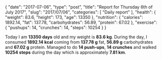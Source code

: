 {
    "date": "2017-07-06",
    "type": "post",
    "title": "Report for Thursday 6th of July 2017",
    "slug": "2017\/07\/06",
    "categories": [
        "Daily report"
    ],
    "health": {
        "weight": 83.6,
        "height": 173,
        "age": 13350
    },
    "nutrition": {
        "calories": 1892.14,
        "fat": 137.78,
        "carbohydrates": 56.89,
        "protein": 67.02
    },
    "exercise": {
        "pushups": 14,
        "crunches": 14,
        "steps": 10254
    }
}

Today I am <strong>13350 days</strong> old and my weight is <strong>83.6 kg</strong>. During the day, I consumed <strong>1892.14 kcal</strong> coming from <strong>137.78 g</strong> fat, <strong>56.89 g</strong> carbohydrates and <strong>67.02 g</strong> protein. Managed to do <strong>14 push-ups</strong>, <strong>14 crunches</strong> and walked <strong>10254 steps</strong> during the day which is approximately <strong>7.81 km</strong>.